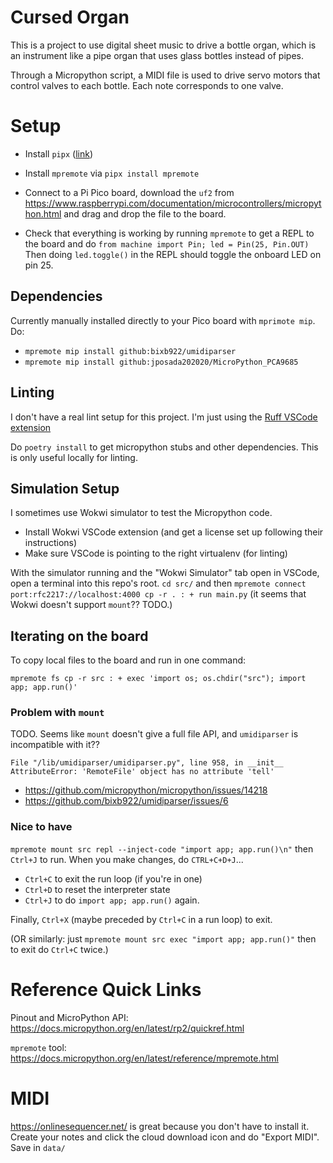 # Cursed Organ

This is a project to use digital sheet music to drive a bottle organ, which is an instrument like a pipe organ that uses glass bottles instead of pipes.

Through a Micropython script, a MIDI file is used to drive servo motors that control valves to each bottle. Each note corresponds to one valve.

# Setup

- Install `pipx` ([link](https://pipx.pypa.io/stable/installation/))
- Install `mpremote` via `pipx install mpremote`

- Connect to a Pi Pico board, download the `uf2` from https://www.raspberrypi.com/documentation/microcontrollers/micropython.html and drag and drop the file to the board.
- Check that everything is working by running `mpremote` to get a REPL to the board and do `from machine import Pin; led = Pin(25, Pin.OUT)` Then doing `led.toggle()` in the REPL should toggle the onboard LED on pin 25.

## Dependencies

Currently manually installed directly to your Pico board with `mprimote mip`. Do:

- `mpremote mip install github:bixb922/umidiparser`
- `mpremote mip install github:jposada202020/MicroPython_PCA9685`

## Linting

I don't have a real lint setup for this project. I'm just using the [Ruff VSCode extension](https://marketplace.visualstudio.com/items?itemName=charliermarsh.ruff)

Do `poetry install` to get micropython stubs and other dependencies. This is only useful locally for linting.

## Simulation Setup

I sometimes use Wokwi simulator to test the Micropython code.

- Install Wokwi VSCode extension (and get a license set up following their instructions)
- Make sure VSCode is pointing to the right virtualenv (for linting)

With the simulator running and the "Wokwi Simulator" tab open in VSCode, open a terminal into this repo's root. `cd src/` and then `mpremote connect port:rfc2217://localhost:4000 cp -r . : + run main.py` (it seems that Wokwi doesn't support `mount`?? TODO.)

## Iterating on the board

To copy local files to the board and run in one command:

`mpremote fs cp -r src : + exec 'import os; os.chdir("src"); import app; app.run()'`

### Problem with `mount`

TODO. Seems like `mount` doesn't give a full file API, and `umidiparser` is incompatible with it??

```
File "/lib/umidiparser/umidiparser.py", line 958, in __init__
AttributeError: 'RemoteFile' object has no attribute 'tell'
```

- https://github.com/micropython/micropython/issues/14218
- https://github.com/bixb922/umidiparser/issues/6

### Nice to have

`mpremote mount src repl --inject-code "import app; app.run()\n"` then `Ctrl+J` to run. When you make changes, do `CTRL+C+D+J`...

- `Ctrl+C` to exit the run loop (if you're in one)
- `Ctrl+D` to reset the interpreter state
- `Ctrl+J` to do `import app; app.run()` again.

Finally, `Ctrl+X` (maybe preceded by `Ctrl+C` in a run loop) to exit.

(OR similarly: just `mpremote mount src exec "import app; app.run()"` then to exit do `Ctrl+C` twice.)

# Reference Quick Links

Pinout and MicroPython API: https://docs.micropython.org/en/latest/rp2/quickref.html

`mpremote` tool: https://docs.micropython.org/en/latest/reference/mpremote.html

# MIDI

https://onlinesequencer.net/ is great because you don't have to install it. Create your notes and click the cloud download icon and do "Export MIDI". Save in `data/`
